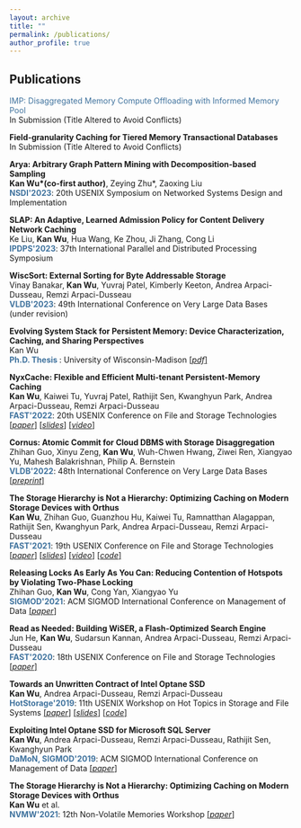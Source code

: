 ```yaml
---
layout: archive
title: ""
permalink: /publications/
author_profile: true
---
```


<!-- {% if author.googlescholar %}
  You can also find my articles on <u><a href="{{author.googlescholar}}">my Google Scholar profile</a>.</u>
{% endif %}

{% include base_path %}

{% for post in site.publications reversed %}
  {% include archive-single.html %}
{% endfor %} -->

## Publications 

<span style="color:rgb(64, 115, 158)"> IMP: Disaggregated Memory Compute Offloading with Informed Memory Pool </span>
<br> In Submission (Title Altered to Avoid Conflicts)

<b> Field-granularity Caching for Tiered Memory Transactional Databases</b> 
<br> In Submission (Title Altered to Avoid Conflicts)

<b> Arya: Arbitrary Graph Pattern Mining with Decomposition-based Sampling </b> 
<br> **Kan Wu\*(co-first author)**, Zeying Zhu\*, Zaoxing Liu 
<br><b style="color:rgb(64, 115, 158)">NSDI'2023</b>: 20th USENIX Symposium on Networked Systems Design and Implementation

<b> SLAP: An Adaptive, Learned Admission Policy for Content Delivery Network Caching</b> 
<br> Ke Liu, **Kan Wu**, Hua Wang, Ke Zhou, Ji Zhang, Cong Li
<br><b style="color:rgb(64, 115, 158)">IPDPS'2023</b>: 37th International Parallel and Distributed Processing Symposium 

<b> WiscSort: External Sorting for Byte Addressable Storage </b> 
<br> Vinay Banakar, **Kan Wu**, Yuvraj Patel, Kimberly Keeton, Andrea Arpaci-Dusseau, Remzi Arpaci-Dusseau
<br><b style="color:rgb(64, 115, 158)">VLDB'2023</b>: 49th International Conference on Very Large Data Bases (under revision)

<b> Evolving System Stack for Persistent Memory: Device Characterization, Caching, and Sharing Perspectives</b> 
<br> Kan Wu
<br><b style="color:rgb(64, 115, 158)">Ph.D. Thesis </b>: University of Wisconsin-Madison <a href="https://sherlockwu.github.io/files/kan_thesis_final_draft.pdf">[*pdf*]</a> 

<b> NyxCache: Flexible and Efficient Multi-tenant Persistent-Memory Caching  </b> 
<br> **Kan Wu**, Kaiwei Tu, Yuvraj Patel, Rathijit Sen, Kwanghyun Park, Andrea Arpaci-Dusseau, Remzi Arpaci-Dusseau 
<br><b style="color:rgb(64, 115, 158)">FAST'2022</b>: 20th USENIX Conference on File and Storage Technologies <a href="https://www.usenix.org/system/files/fast22-wu.pdf">[*paper*]</a> <a href="https://www.usenix.org/system/files/fast22_slides_wu.pdf">[*slides*]</a> <a href="https://www.usenix.org/conference/fast22/presentation/wu">[*video*]</a>

<b> Cornus: Atomic Commit for Cloud DBMS with Storage Disaggregation </b> 
<br> Zhihan Guo, Xinyu Zeng, **Kan Wu**, Wuh-Chwen Hwang, Ziwei Ren, Xiangyao Yu, Mahesh Balakrishnan, Philip A. Bernstein 
<br><b style="color:rgb(64, 115, 158)">VLDB'2022</b>: 48th International Conference on Very Large Data Bases <a href="https://arxiv.org/pdf/2102.10185.pdf">[*preprint*]</a> 

<b> The Storage Hierarchy is Not a Hierarchy: Optimizing Caching on Modern Storage Devices with Orthus</b>
<br>**Kan Wu**, Zhihan Guo, Guanzhou Hu, Kaiwei Tu, Ramnatthan Alagappan, Rathijit Sen, Kwanghyun Park, Andrea Arpaci-Dusseau, Remzi Arpaci-Dusseau 
<br><b style="color:rgb(64, 115, 158)">FAST'2021</b>: 19th USENIX Conference on File and Storage Technologies <a href="https://www.usenix.org/system/files/fast21-wu-kan.pdf">[*paper*]</a> <a href="https://research.cs.wisc.edu/adsl/Publications/fast21-kan-slides.pdf">[*slides*]</a> <a href="https://research.cs.wisc.edu/adsl/Publications/fast21-kan-video.mp4">[*video*]</a> <a href="https://github.com/josehu07/open-cas-linux-mf">[*code*]</a>

<b> Releasing Locks As Early As You Can: Reducing Contention of Hotspots by Violating Two-Phase Locking</b> 
<br> Zhihan Guo, **Kan Wu**, Cong Yan, Xiangyao Yu 
<br><b style="color:rgb(64, 115, 158)">SIGMOD'2021</b>: ACM SIGMOD International Conference on Management of Data <a href="https://scarletguo.github.io/files/rdm447-guoA.pdf">[*paper*]</a>

<b> Read as Needed: Building WiSER, a Flash-Optimized Search Engine</b>
<br>Jun He, **Kan Wu**, Sudarsun Kannan, Andrea Arpaci-Dusseau, Remzi Arpaci-Dusseau
<br><b style="color:rgb(64, 115, 158)">FAST'2020</b>: 18th USENIX Conference on File and Storage Technologies <a href="https://www.usenix.org/system/files/fast20-he.pdf">[*paper*]</a> 

<b> Towards an Unwritten Contract of Intel Optane SSD </b>
<br>**Kan Wu**, Andrea Arpaci-Dusseau, Remzi Arpaci-Dusseau
<br><b style="color:rgb(64, 115, 158)">HotStorage'2019</b>: 11th USENIX Workshop on Hot Topics in Storage and File Systems <a href="https://research.cs.wisc.edu/adsl/Publications/hotstorage-contract19.pdf">[*paper*]</a> <a href="https://www.usenix.org/sites/default/files/conference/protected-files/hotstorage19_slides-wu.pdf">[*slides*]</a> <a href="https://github.com/sherlockwu/OptaneBench">[*code*]</a>

<b> Exploiting Intel Optane SSD for Microsoft SQL Server</b>
<br>**Kan Wu**, Andrea Arpaci-Dusseau, Remzi Arpaci-Dusseau, Rathijit Sen, Kwanghyun Park
<br><b style="color:rgb(64, 115, 158)">DaMoN, SIGMOD'2019</b>: ACM SIGMOD International Conference on Management of Data <a href="https://research.cs.wisc.edu/adsl/Publications/damon-optane19.pdf">[*paper*]</a> 

<b> The Storage Hierarchy is Not a Hierarchy: Optimizing Caching on Modern Storage Devices with Orthus</b>
<br>**Kan Wu** et al. 
<br><b style="color:rgb(64, 115, 158)">NVMW'2021</b>: 12th Non-Volatile Memories Workshop <a href="https://research.cs.wisc.edu/adsl/Publications/nvmw21-kan.pdf">[*paper*]</a> 
